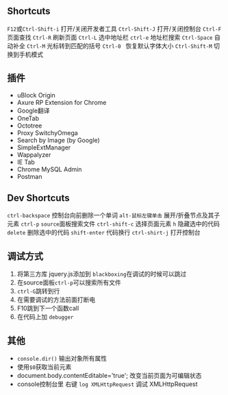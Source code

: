## Shortcuts

`F12`或`Ctrl-Shift-i` 打开/关闭开发者工具
`Ctrl-Shift-J`  打开/关闭控制台
`Ctrl-F`  页面查找
`Ctrl-R`  刷新页面
`Ctrl-L`  选中地址栏
`ctrl-e`  地址栏搜索
`Ctrl-Space`  自动补全
`Ctrl-M`  光标转到匹配的括号
`Ctrl-0 ` 恢复默认字体大小
`Ctrl-Shift-M` 切换到手机模式

## 插件
- uBlock Origin
- Axure RP Extension for Chrome
- Google翻译
- OneTab
- Octotree
- Proxy SwitchyOmega
- Search by Image (by Google)
- SimpleExtManager
- Wappalyzer
- IE Tab
- Chrome MySQL Admin
- Postman

## Dev Shortcuts

`ctrl-backspace`  控制台向前删除一个单词
`alt-鼠标左键单击`  展开/折叠节点及其子元素
`ctrl-p`  `source`面板搜索文件
`ctrl-shift-c`  选择页面元素
`h`  隐藏选中的代码
`delete` 删除选中的代码
`shift-enter` 代码换行
`ctrl-shirt-j`  打开控制台

## 调试方式

1. 将第三方库 jquery.js添加到 `blackboxing`在调试的时候可以跳过
2. 在source面板`ctrl-p`可以搜索所有文件
3. `ctrl-G`跳转到行
4. 在需要调试的方法前面打断电
5. F10跳到下一个函数call
6. 在代码上加 `debugger`

## 其他

- `console.dir()` 输出对象所有属性
- 使用`$0`获取当前元素
- document.body.contentEditable='true';  改变当前页面为可编辑状态
- console控制台里  右键 `log XMLHttpRequest` 调试 XMLHttpRequest
